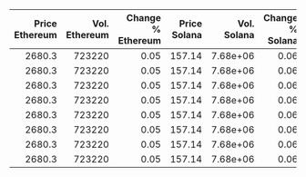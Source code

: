 |   Price Ethereum |   Vol. Ethereum |   Change % Ethereum |   Price Solana |   Vol. Solana |   Change % Solana |   Vol x Value (Ethereum) |   Vol x Value (Solana) |
|-----------------:|----------------:|--------------------:|---------------:|--------------:|------------------:|-------------------------:|-----------------------:|
|           2680.3 |          723220 |                0.05 |         157.14 |      7.68e+06 |              0.06 |              1.60969e+09 |            9.60238e+08 |
|           2680.3 |          723220 |                0.05 |         157.14 |      7.68e+06 |              0.06 |              1.60969e+09 |            9.60238e+08 |
|           2680.3 |          723220 |                0.05 |         157.14 |      7.68e+06 |              0.06 |              1.60969e+09 |            9.60238e+08 |
|           2680.3 |          723220 |                0.05 |         157.14 |      7.68e+06 |              0.06 |              1.60969e+09 |            9.60238e+08 |
|           2680.3 |          723220 |                0.05 |         157.14 |      7.68e+06 |              0.06 |              1.60969e+09 |            9.60238e+08 |
|           2680.3 |          723220 |                0.05 |         157.14 |      7.68e+06 |              0.06 |              1.60969e+09 |            9.60238e+08 |
|           2680.3 |          723220 |                0.05 |         157.14 |      7.68e+06 |              0.06 |              1.60969e+09 |            9.60238e+08 |
|           2680.3 |          723220 |                0.05 |         157.14 |      7.68e+06 |              0.06 |              1.60969e+09 |            9.60238e+08 |